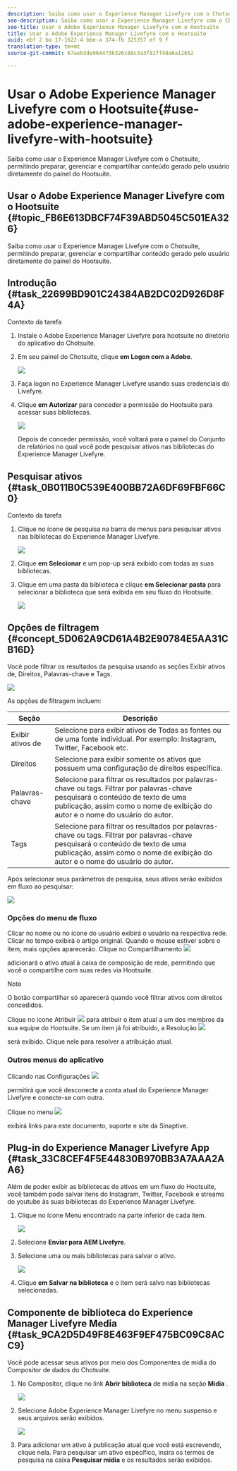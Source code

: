 ```yaml
---
description: Saiba como usar o Experience Manager Livefyre com o Chotsuite, permitindo preparar, gerenciar e compartilhar conteúdo gerado pelo usuário diretamente do painel do Hootsuite.
seo-description: Saiba como usar o Experience Manager Livefyre com o Chotsuite, permitindo preparar, gerenciar e compartilhar conteúdo gerado pelo usuário diretamente do painel do Hootsuite.
seo-title: Usar o Adobe Experience Manager Livefyre com o Hootsuite
title: Usar o Adobe Experience Manager Livefyre com o Hootsuite
uuid: ebf 2 ba 17-1622-4 bbe-a 374-fb 325357 ef 9 f
translation-type: tm+mt
source-git-commit: 67aeb3de964473b326c88c3a3f81ff48a6a12652

---
```



# Usar o Adobe Experience Manager Livefyre com o Hootsuite{#use-adobe-experience-manager-livefyre-with-hootsuite}

Saiba como usar o Experience Manager Livefyre com o Chotsuite, permitindo preparar, gerenciar e compartilhar conteúdo gerado pelo usuário diretamente do painel do Hootsuite.

## Usar o Adobe Experience Manager Livefyre com o Hootsuite {#topic_FB6E613DBCF74F39ABD5045C501EA326}

Saiba como usar o Experience Manager Livefyre com o Chotsuite, permitindo preparar, gerenciar e compartilhar conteúdo gerado pelo usuário diretamente do painel do Hootsuite.

## Introdução {#task_22699BD901C24384AB2DC02D926D8F4A}

Contexto da tarefa

1. Instale o Adobe Experience Manager Livefyre para hootsuite no diretório do aplicativo do Chotsuite.

1. Em seu painel do Chotsuite, clique **em Logon com a Adobe**.

   ![](assets/hootsuite-login.png)

1. Faça logon no Experience Manager Livefyre usando suas credenciais do Livefyre.
1. Clique **em Autorizar** para conceder a permissão do Hootsuite para acessar suas bibliotecas.

   ![](assets/hootsuite-authorize.png)

   Depois de conceder permissão, você voltará para o painel do Conjunto de relatórios no qual você pode pesquisar ativos nas bibliotecas do Experience Manager Livefyre.

## Pesquisar ativos {#task_0B011B0C539E400BB72A6DF69FBF66C0}

Contexto da tarefa

1. Clique no ícone de pesquisa na barra de menus para pesquisar ativos nas bibliotecas do Experience Manager Livefyre.

   ![](assets/hootsuite-search.png)

1. Clique **em Selecionar** e um pop-up será exibido com todas as suas bibliotecas.
1. Clique em uma pasta da biblioteca e clique **em Selecionar pasta** para selecionar a biblioteca que será exibida em seu fluxo do Hootsuite.

   ![](assets/hootsuite-select.png)

## Opções de filtragem {#concept_5D062A9CD61A4B2E90784E5AA31CB16D}

Você pode filtrar os resultados da pesquisa usando as seções Exibir ativos de, Direitos, Palavras-chave e Tags.

![](assets/hootsuite-filters.png)

As opções de filtragem incluem:

| Seção | Descrição |
|--- |--- |
| Exibir ativos de | Selecione para exibir ativos de Todas as fontes ou de uma fonte individual. Por exemplo: Instagram, Twitter, Facebook etc. |
| Direitos | Selecione para exibir somente os ativos que possuem uma configuração de direitos específica. |
| Palavras-chave | Selecione para filtrar os resultados por palavras-chave ou tags. Filtrar por palavras-chave pesquisará o conteúdo de texto de uma publicação, assim como o nome de exibição do autor e o nome do usuário do autor. |
| Tags | Selecione para filtrar os resultados por palavras-chave ou tags. Filtrar por palavras-chave pesquisará o conteúdo de texto de uma publicação, assim como o nome de exibição do autor e o nome do usuário do autor. |

Após selecionar seus parâmetros de pesquisa, seus ativos serão exibidos em fluxo ao pesquisar:

![](assets/hootsuite-stream.png)

### Opções do menu de fluxo

Clicar no nome ou no ícone do usuário exibirá o usuário na respectiva rede. Clicar no tempo exibirá o artigo original. Quando o mouse estiver sobre o item, mais opções aparecerão. Clique no Compartilhamento ![](assets/share.png)

adicionará o ativo atual à caixa de composição de rede, permitindo que você o compartilhe com suas redes via Hootsuite.

>[!NOTE]
>
>O botão compartilhar só aparecerá quando você filtrar ativos com direitos concedidos.

Clique no ícone Atribuir ![](assets/assign.png) para atribuir o item atual a um dos membros da sua equipe do Hootsuite. Se um item já foi atribuído, a Resolução ![](assets/resolve.png)

será exibido. Clique nele para resolver a atribuição atual.

### Outros menus do aplicativo

Clicando nas Configurações ![](assets/settings.png)

permitirá que você desconecte a conta atual do Experience Manager Livefyre e conecte-se com outra.

Clique no menu ![](assets/menu.png)

exibirá links para este documento, suporte e site da Sinaptive.

## Plug-in do Experience Manager Livefyre App {#task_33C8CEF4F5E44830B970BB3A7AAA2AA6}

Além de poder exibir as bibliotecas de ativos em um fluxo do Hootsuite, você também pode salvar itens do Instagram, Twitter, Facebook e streams do youtube às suas bibliotecas do Experience Manager Livefyre.

1. Clique no ícone Menu encontrado na parte inferior de cada item.

   ![](assets/hootsuite-menu-icon.png)

1. Selecione **Enviar para AEM Livefyre**.
1. Selecione uma ou mais bibliotecas para salvar o ativo.

   ![](assets/hootsuite-save.png)

1. Clique **em Salvar na biblioteca** e o item será salvo nas bibliotecas selecionadas.

## Componente de biblioteca do Experience Manager Livefyre Media {#task_9CA2D5D49F8E463F9EF475BC09C8ACC9}

Você pode acessar seus ativos por meio dos Componentes de mídia do Compositor de dados do Chotsuite.

1. No Compositor, clique no link **Abrir biblioteca** de mídia na seção **Mídia** .

   ![](assets/hootsuite-open-media-library.png)

1. Selecione Adobe Experience Manager Livefyre no menu suspenso e seus arquivos serão exibidos.

   ![](assets/hootsuite-aem-files.png)

1. Para adicionar um ativo à publicação atual que você está escrevendo, clique nela. Para pesquisar um ativo específico, insira os termos de pesquisa na caixa **Pesquisar mídia** e os resultados serão exibidos.
